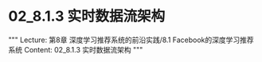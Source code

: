 # 02_8.1.3 实时数据流架构

"""
Lecture: 第8章 深度学习推荐系统的前沿实践/8.1 Facebook的深度学习推荐系统
Content: 02_8.1.3 实时数据流架构
"""


